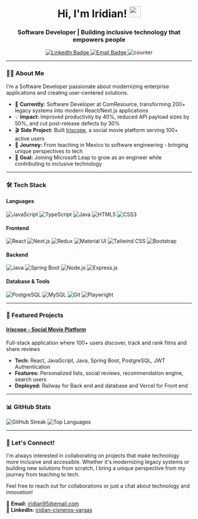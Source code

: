 <div id="header" align="center">
    <h1>
    Hi, I'm Iridian! 
    <img src="https://media.giphy.com/media/hvRJCLFzcasrR4ia7z/giphy.gif" width="30px"/>
    </h1>
    <h3>Software Developer | Building inclusive technology that empowers people</h3>
  <div id="badges" align="center">
  <a href="https://www.linkedin.com/in/iridian-cisneros-vargas/">
    <img src="https://img.shields.io/badge/LinkedIn-0077B5?style=for-the-badge&logo=linkedin&logoColor=white" alt="LinkedIn Badge"/>
  </a>
  <a href="mailto:iridian95@email.com">
    <img src="https://img.shields.io/badge/Email-D14836?style=for-the-badge&logo=gmail&logoColor=white" alt="Email Badge"/>
  </a>
  <img src="https://komarev.com/ghpvc/?username=Naidiri1&style=flat-square&color=blue" alt="counter"/>
  </div>
</div>

---

### 👩‍💻 About Me

I'm a Software Developer passionate about modernizing enterprise applications and creating user-centered solutions.

- 🚀 **Currently:** Software Developer at ComResource, transforming 200+ legacy systems into modern React/Next.js applications
- 💡 **Impact:** Improved productivity by 40%, reduced API payload sizes by 50%, and cut post-release defects by 30%
- 🎬 **Side Project:** Built [Iriscope](https://github.com/Naidiri1/iriscope), a social movie platform serving 100+ active users
- 🌱 **Journey:** From teaching in Mexico to software engineering - bringing unique perspectives to tech
- 🎯 **Goal:** Joining Microsoft Leap to grow as an engineer while contributing to inclusive technology

---

### 🛠️ Tech Stack

#### Languages
![JavaScript](https://img.shields.io/badge/JavaScript-F7DF1E?style=for-the-badge&logo=javascript&logoColor=black)
![TypeScript](https://img.shields.io/badge/TypeScript-007ACC?style=for-the-badge&logo=typescript&logoColor=white)
![Java](https://img.shields.io/badge/Java-ED8B00?style=for-the-badge&logo=openjdk&logoColor=white)
![HTML5](https://img.shields.io/badge/HTML5-E34F26?style=for-the-badge&logo=html5&logoColor=white)
![CSS3](https://img.shields.io/badge/CSS3-1572B6?style=for-the-badge&logo=css3&logoColor=white)

#### Frontend
![React](https://img.shields.io/badge/React-20232A?style=for-the-badge&logo=react&logoColor=61DAFB)
![Next.js](https://img.shields.io/badge/Next.js-000000?style=for-the-badge&logo=nextdotjs&logoColor=white)
![Redux](https://img.shields.io/badge/Redux-593D88?style=for-the-badge&logo=redux&logoColor=white)
![Material UI](https://img.shields.io/badge/Material_UI-0081CB?style=for-the-badge&logo=mui&logoColor=white)
![Tailwind CSS](https://img.shields.io/badge/Tailwind_CSS-38B2AC?style=for-the-badge&logo=tailwind-css&logoColor=white)
![Bootstrap](https://img.shields.io/badge/Bootstrap-563D7C?style=for-the-badge&logo=bootstrap&logoColor=white)

#### Backend
![Java](https://img.shields.io/badge/Java-ED8B00?style=for-the-badge&logo=openjdk&logoColor=white)
![Spring Boot](https://img.shields.io/badge/Spring_Boot-6DB33F?style=for-the-badge&logo=spring&logoColor=white)
![Node.js](https://img.shields.io/badge/Node.js-339933?style=for-the-badge&logo=nodedotjs&logoColor=white)
![Express.js](https://img.shields.io/badge/Express.js-000000?style=for-the-badge&logo=express&logoColor=white)

#### Database & Tools
![PostgreSQL](https://img.shields.io/badge/PostgreSQL-316192?style=for-the-badge&logo=postgresql&logoColor=white)
![MySQL](https://img.shields.io/badge/MySQL-005C84?style=for-the-badge&logo=mysql&logoColor=white)
![Git](https://img.shields.io/badge/Git-F05032?style=for-the-badge&logo=git&logoColor=white)
![Playwright](https://img.shields.io/badge/Playwright-45ba4b?style=for-the-badge&logo=playwright&logoColor=white)

---

### 🌟 Featured Projects

#### [Iriscope - Social Movie Platform](https://github.com/Naidiri1/iriscope)
Full-stack application where 100+ users discover, track and rank films and share reviews
- **Tech:** React, JavaScript, Java, Spring Boot, PostgreSQL, JWT Authentication
- **Features:** Personalized lists, social reviews, recommendation engine, search users
- **Deployed:** Railway for Back end and database and Vercel for Front end
  
---

### 📊 GitHub Stats

  <img src="https://github-readme-streak-stats.herokuapp.com?user=Naidiri1&theme=tokyonight&hide_border=true" alt="GitHub Streak" />
  <img src="https://github-readme-stats.vercel.app/api/top-langs/?username=Naidiri1&layout=compact&theme=tokyonight&hide_border=true" alt="Top Languages" />

---


### 🤝 Let's Connect!

I'm always interested in collaborating on projects that make technology more inclusive and accessible. Whether it's modernizing legacy systems or building new solutions from scratch, I bring a unique perspective from my journey from teaching to tech.

Feel free to reach out for collaborations or just a chat about technology and innovation!

📧 **Email:** iridian95@email.com  
💼 **LinkedIn:** [iridian-cisneros-vargas](https://www.linkedin.com/in/iridian-cisneros-vargas/)

